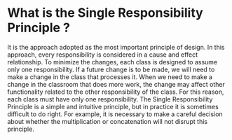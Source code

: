 # What is the Single Responsibility Principle ?
It is the approach adopted as the most important principle of design. In this approach, every responsibility is considered in a cause and effect relationship.
To minimize the changes, each class is designed to assume only one responsibility.
If a future change is to be made, we will need to make a change in the class that processes it. 
When we need to make a change in the classroom that does more work, the change may affect other functionality related to the other responsibility of the class. 
For this reason, each class must have only one responsibility. 
The Single Responsibility Principle is a simple and intuitive principle, but in practice it is sometimes difficult to do right. 
For example, it is necessary to make a careful decision about whether the multiplication or concatenation will not disrupt this principle.

